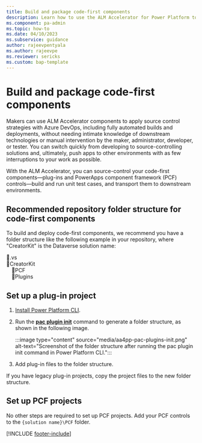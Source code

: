 ```yaml
---
title: Build and package code-first components
description: Learn how to use the ALM Accelerator for Power Platform to source control your code-first components, build and run unit test cases, and transport them to downstream environments.
ms.component: pa-admin
ms.topic: how-to
ms.date: 04/10/2023
ms.subservice: guidance
author: rajeevpentyala
ms.author: rajeevpe
ms.reviewer: sericks
ms.custom: bap-template
---
```


# Build and package code-first components

Makers can use ALM Accelerator components to apply source control strategies with Azure DevOps, including fully automated builds and deployments, without needing intimate knowledge of downstream technologies or manual intervention by the maker, administrator, developer, or tester. You can switch quickly from developing to source-controlling solutions and, ultimately, push apps to other environments with as few interruptions to your work as possible.

With the ALM Accelerator, you can source-control your code-first components&mdash;plug-ins and PowerApps component framework (PCF) controls&mdash;build and run unit test cases, and transport them to downstream environments.

## Recommended repository folder structure for code-first components

To build and deploy code-first components, we recommend you have a folder structure like the following example in your repository, where "CreatorKit" is the Dataverse solution name:

📁.vs  
📂CreatorKit  
&emsp;📁PCF  
&emsp;📁Plugins

## Set up a plug-in project

1. [Install Power Platform CLI](/power-platform/developer/cli/introduction).

1. Run the [**pac plugin init**](/power-platform/developer/cli/reference/plugin) command to generate a folder structure, as shown in the following image.

   :::image type="content" source="media/aa4pp-pac-plugins-init.png" alt-text="Screenshot of the folder structure after running the pac plugin init command in Power Platform CLI.":::

1. Add plug-in files to the folder structure.

If you have legacy plug-in projects, copy the project files to the new folder structure.

## Set up PCF projects

No other steps are required to set up PCF projects. Add your PCF controls to the `{solution name}\PCF` folder.

[!INCLUDE [footer-include](../../includes/footer-banner.md)]
